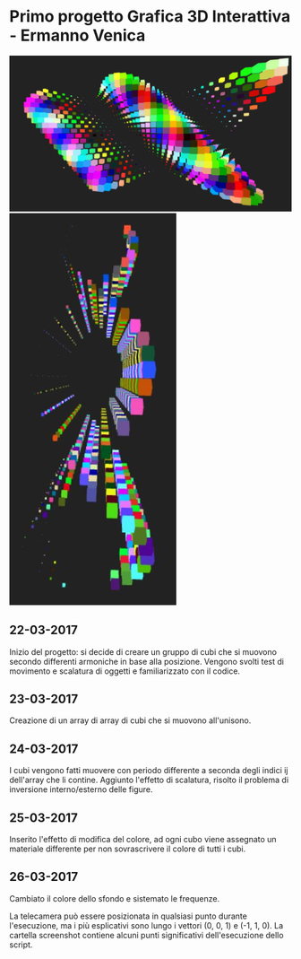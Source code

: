 # Primo progetto Grafica 3D Interattiva - Ermanno Venica #
![screenshot](/screenshot/4.JPG)
![screenshot](/screenshot/17.JPG)
## 22-03-2017 ##
Inizio del progetto: si decide di creare un gruppo di cubi che si muovono secondo differenti armoniche in base alla posizione.
Vengono svolti test di movimento e scalatura di oggetti e familiarizzato con il codice.
## 23-03-2017 ##
Creazione di un array di array di cubi che si muovono all'unisono.
## 24-03-2017 ##
I cubi vengono fatti muovere con periodo differente a seconda degli indici ij dell'array che li contine.
Aggiunto l'effetto di scalatura, risolto il problema di inversione interno/esterno delle figure.
## 25-03-2017 ##
Inserito l'effetto di modifica del colore, ad ogni cubo viene assegnato un materiale differente per non sovrascrivere il colore di tutti i cubi.
## 26-03-2017 ##
Cambiato il colore dello sfondo e sistemato le frequenze.

La telecamera può essere posizionata in qualsiasi punto durante l'esecuzione, ma i più esplicativi sono lungo i vettori (0, 0, 1) e (-1, 1, 0).
La cartella screenshot contiene alcuni punti significativi dell'esecuzione dello script.